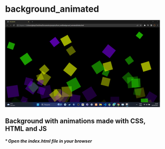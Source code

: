 # background_animated 

<div> <img src="https://raw.githubusercontent.com/gheysiell/images/main/background_animated.png" /> </div>
<div> <h2> Background with animations made with CSS, HTML and JS </h2> </div>
<div> <h5> ° Open the index.html file in your browser </h5> </div>